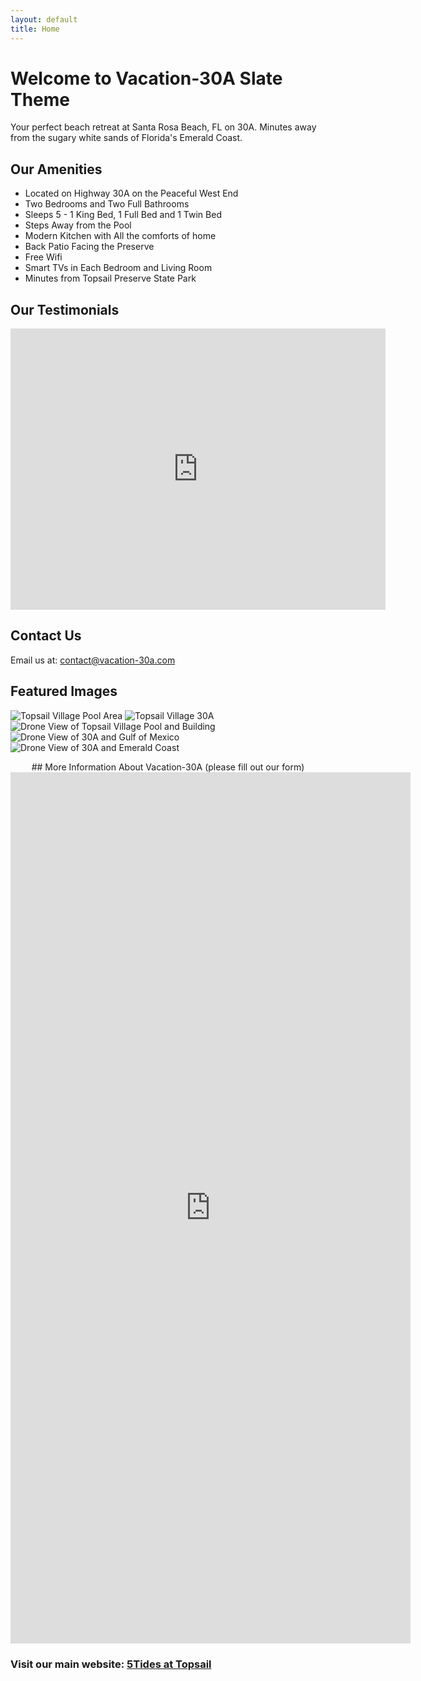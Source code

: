 ```yaml
---
layout: default
title: Home
---
```


# Welcome to Vacation-30A Slate Theme

Your perfect beach retreat at Santa Rosa Beach, FL on 30A. Minutes away from the sugary white sands of Florida's Emerald Coast.

## Our Amenities
- Located on Highway 30A on the Peaceful West End
- Two Bedrooms and Two Full Bathrooms
- Sleeps 5 - 1 King Bed, 1 Full Bed and 1 Twin Bed
- Steps Away from the Pool
- Modern Kitchen with All the comforts of home
- Back Patio Facing the Preserve
- Free Wifi
- Smart TVs in Each Bedroom and Living Room
- Minutes from Topsail Preserve State Park


## Our Testimonials
<iframe src="https://www.google.com/maps/embed?pb=!1m18!1m12!1m3!1d220545.80494094512!2d-86.05918728442042!3d30.26477764190027!2m3!1f0!2f0!3f0!3m2!1i1024!2i768!4f13.1!3m3!1m2!1s0x20b2a6733de11d6f%3A0x8d50d88867e4f1c4!2s5Tides!5e0!3m2!1sen!2sus!4v1735866600375!5m2!1sen!2sus" width="600" height="450" style="border:0;" allowfullscreen="" loading="lazy" referrerpolicy="no-referrer-when-downgrade"></iframe>


## Contact Us
Email us at: [contact@vacation-30a.com](mailto:5tidesfl@gmail.com)


## Featured Images
![Topsail Village Pool Area](assets/images/web_412%20Topsail%20Village%20%20_30.jpg) 
![Topsail Village 30A](assets/images/web_412%20Topsail%20Village%20%20_31.jpg) 
![Drone View of Topsail Village Pool and Building](assets/images/web_412%20Topsail%20Village%20%20_32.jpg) 
![Drone View of 30A and Gulf of Mexico](assets/images/web_412%20Topsail%20Village%20%20_33.jpg) 
![Drone View of 30A and Emerald Coast](assets/images/web_412%20Topsail%20Village%20%20_34.jpg)


<div style="text-align: center;">
## More Information About Vacation-30A (please fill out our form)
</div>

<iframe src="https://docs.google.com/forms/d/e/1FAIpQLSd6xqATwH8-ZKf9176wsEocRiq504atIWmAFRiSTrABRurcMA/viewform?embedded=true" width="640" height="1394" frameborder="0" marginheight="0" marginwidth="0">Loading…</iframe>

### Visit our main website: [5Tides at Topsail](https://5tidesfl.com)
